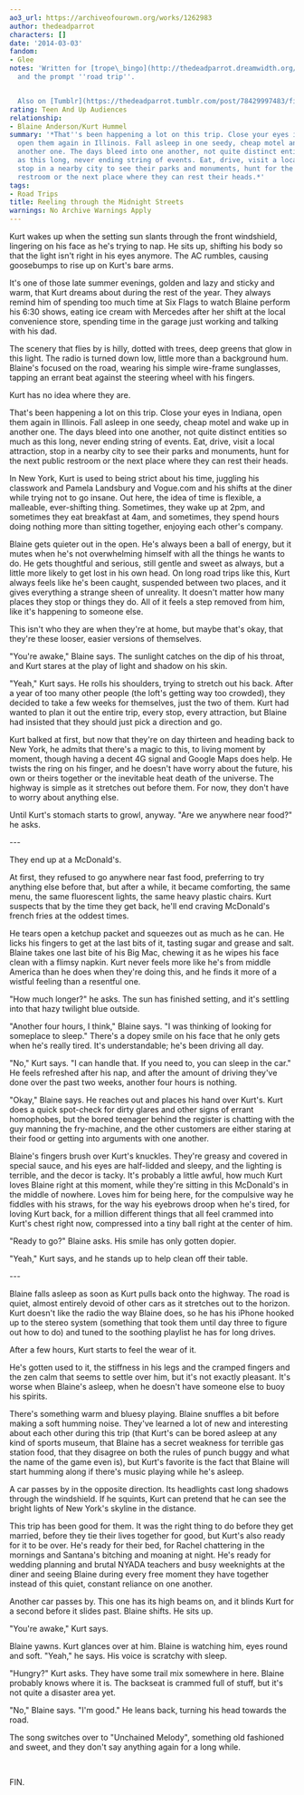 ```yaml
---
ao3_url: https://archiveofourown.org/works/1262983
author: thedeadparrot
characters: []
date: '2014-03-03'
fandom:
- Glee
notes: 'Written for [trope\_bingo](http://thedeadparrot.dreamwidth.org/546413.html)
  and the prompt ''road trip''.


  Also on [Tumblr](https://thedeadparrot.tumblr.com/post/78429997483/fic-reeling-through-the-midnight-streets-glee)'
rating: Teen And Up Audiences
relationship:
- Blaine Anderson/Kurt Hummel
summary: '*That''s been happening a lot on this trip. Close your eyes in Indiana,
  open them again in Illinois. Fall asleep in one seedy, cheap motel and wake up in
  another one. The days bleed into one another, not quite distinct entities so much
  as this long, never ending string of events. Eat, drive, visit a local attraction,
  stop in a nearby city to see their parks and monuments, hunt for the next public
  restroom or the next place where they can rest their heads.*'
tags:
- Road Trips
title: Reeling through the Midnight Streets
warnings: No Archive Warnings Apply
---
```


Kurt wakes up when the setting sun slants through the front windshield, lingering on his face as he's trying to nap. He sits up, shifting his body so that the light isn't right in his eyes anymore. The AC rumbles, causing goosebumps to rise up on Kurt's bare arms.

It's one of those late summer evenings, golden and lazy and sticky and warm, that Kurt dreams about during the rest of the year. They always remind him of spending too much time at Six Flags to watch Blaine perform his 6:30 shows, eating ice cream with Mercedes after her shift at the local convenience store, spending time in the garage just working and talking with his dad.

The scenery that flies by is hilly, dotted with trees, deep greens that glow in this light. The radio is turned down low, little more than a background hum. Blaine's focused on the road, wearing his simple wire\-frame sunglasses, tapping an errant beat against the steering wheel with his fingers.

Kurt has no idea where they are.

That's been happening a lot on this trip. Close your eyes in Indiana, open them again in Illinois. Fall asleep in one seedy, cheap motel and wake up in another one. The days bleed into one another, not quite distinct entities so much as this long, never ending string of events. Eat, drive, visit a local attraction, stop in a nearby city to see their parks and monuments, hunt for the next public restroom or the next place where they can rest their heads. 

In New York, Kurt is used to being strict about his time, juggling his classwork and Pamela Landsbury and Vogue.com and his shifts at the diner while trying not to go insane. Out here, the idea of time is flexible, a malleable, ever\-shifting thing. Sometimes, they wake up at 2pm, and sometimes they eat breakfast at 4am, and sometimes, they spend hours doing nothing more than sitting together, enjoying each other's company.

Blaine gets quieter out in the open. He's always been a ball of energy, but it mutes when he's not overwhelming himself with all the things he wants to do. He gets thoughtful and serious, still gentle and sweet as always, but a little more likely to get lost in his own head. On long road trips like this, Kurt always feels like he's been caught, suspended between two places, and it gives everything a strange sheen of unreality. It doesn't matter how many places they stop or things they do. All of it feels a step removed from him, like it's happening to someone else.

This isn't who they are when they're at home, but maybe that's okay, that they're these looser, easier versions of themselves.

"You're awake," Blaine says. The sunlight catches on the dip of his throat, and Kurt stares at the play of light and shadow on his skin.

"Yeah," Kurt says. He rolls his shoulders, trying to stretch out his back. After a year of too many other people (the loft's getting way too crowded), they decided to take a few weeks for themselves, just the two of them. Kurt had wanted to plan it out the entire trip, every stop, every attraction, but Blaine had insisted that they should just pick a direction and go.

Kurt balked at first, but now that they're on day thirteen and heading back to New York, he admits that there's a magic to this, to living moment by moment, though having a decent 4G signal and Google Maps does help. He twists the ring on his finger, and he doesn't have worry about the future, his own or theirs together or the inevitable heat death of the universe. The highway is simple as it stretches out before them. For now, they don't have to worry about anything else.

Until Kurt's stomach starts to growl, anyway. "Are we anywhere near food?" he asks.

\-\-\-

They end up at a McDonald's. 

At first, they refused to go anywhere near fast food, preferring to try anything else before that, but after a while, it became comforting, the same menu, the same fluorescent lights, the same heavy plastic chairs. Kurt suspects that by the time they get back, he'll end craving McDonald's french fries at the oddest times. 

He tears open a ketchup packet and squeezes out as much as he can. He licks his fingers to get at the last bits of it, tasting sugar and grease and salt. Blaine takes one last bite of his Big Mac, chewing it as he wipes his face clean with a flimsy napkin. Kurt never feels more like he's from middle America than he does when they're doing this, and he finds it more of a wistful feeling than a resentful one.

"How much longer?" he asks. The sun has finished setting, and it's settling into that hazy twilight blue outside.

"Another four hours, I think," Blaine says. "I was thinking of looking for someplace to sleep." There's a dopey smile on his face that he only gets when he's really tired. It's understandable; he's been driving all day.

"No," Kurt says. "I can handle that. If you need to, you can sleep in the car." He feels refreshed after his nap, and after the amount of driving they've done over the past two weeks, another four hours is nothing.

"Okay," Blaine says. He reaches out and places his hand over Kurt's. Kurt does a quick spot\-check for dirty glares and other signs of errant homophobes, but the bored teenager behind the register is chatting with the guy manning the fry\-machine, and the other customers are either staring at their food or getting into arguments with one another.

Blaine's fingers brush over Kurt's knuckles. They're greasy and covered in special sauce, and his eyes are half\-lidded and sleepy, and the lighting is terrible, and the decor is tacky. It's probably a little awful, how much Kurt loves Blaine right at this moment, while they're sitting in this McDonald's in the middle of nowhere. Loves him for being here, for the compulsive way he fiddles with his straws, for the way his eyebrows droop when he's tired, for loving Kurt back, for a million different things that all feel crammed into Kurt's chest right now, compressed into a tiny ball right at the center of him.

"Ready to go?" Blaine asks. His smile has only gotten dopier.

"Yeah," Kurt says, and he stands up to help clean off their table.

\-\-\-

Blaine falls asleep as soon as Kurt pulls back onto the highway. The road is quiet, almost entirely devoid of other cars as it stretches out to the horizon. Kurt doesn't like the radio the way Blaine does, so he has his iPhone hooked up to the stereo system (something that took them until day three to figure out how to do) and tuned to the soothing playlist he has for long drives.

After a few hours, Kurt starts to feel the wear of it. 

He's gotten used to it, the stiffness in his legs and the cramped fingers and the zen calm that seems to settle over him, but it's not exactly pleasant. It's worse when Blaine's asleep, when he doesn't have someone else to buoy his spirits.

There's something warm and bluesy playing. Blaine snuffles a bit before making a soft humming noise. They've learned a lot of new and interesting about each other during this trip (that Kurt's can be bored asleep at any kind of sports museum, that Blaine has a secret weakness for terrible gas station food, that they disagree on both the rules of punch buggy and what the name of the game even is), but Kurt's favorite is the fact that Blaine will start humming along if there's music playing while he's asleep.

A car passes by in the opposite direction. Its headlights cast long shadows through the windshield. If he squints, Kurt can pretend that he can see the bright lights of New York's skyline in the distance.

This trip has been good for them. It was the right thing to do before they get married, before they tie their lives together for good, but Kurt's also ready for it to be over. He's ready for their bed, for Rachel chattering in the mornings and Santana's bitching and moaning at night. He's ready for wedding planning and brutal NYADA teachers and busy weeknights at the diner and seeing Blaine during every free moment they have together instead of this quiet, constant reliance on one another.

Another car passes by. This one has its high beams on, and it blinds Kurt for a second before it slides past. Blaine shifts. He sits up.

"You're awake," Kurt says.

Blaine yawns. Kurt glances over at him. Blaine is watching him, eyes round and soft. "Yeah," he says. His voice is scratchy with sleep.

"Hungry?" Kurt asks. They have some trail mix somewhere in here. Blaine probably knows where it is. The backseat is crammed full of stuff, but it's not quite a disaster area yet.

"No," Blaine says. "I'm good." He leans back, turning his head towards the road.

The song switches over to "Unchained Melody", something old fashioned and sweet, and they don't say anything again for a long while.

 

FIN.